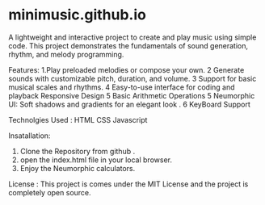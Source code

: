 # minimusic.github.io
A lightweight and interactive project to create and play music using simple code. This project demonstrates the fundamentals of sound generation, rhythm, and melody programming.

Features:
1.Play preloaded melodies or compose your own.
2 Generate sounds with customizable pitch, duration, and volume.
3 Support for basic musical scales and rhythms.
4 Easy-to-use interface for coding and playback Responsive Design
5 Basic Arithmetic Operations 
5 Neumorphic UI: Soft shadows and gradients for an elegant look .
6 KeyBoard Support

Technolgies Used :
HTML
CSS
Javascript

Insatallation:

1. Clone the Repository from github .
2. open the index.html file in your local browser.
3. Enjoy the Neumorphic calculators.


License :
This project is comes under the MIT License and the project is completely open source.

